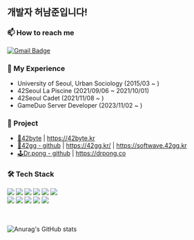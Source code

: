 ## 개발자 허남준입니다!

  
### 📫 How to reach me
[![Gmail Badge](https://img.shields.io/badge/Gmail-D14836?style=for-the-badge&logo=gmail&logoColor=white&link=mailto:namjun1084@gmail.com)](mailto:namjun1084@gmail.com)

### 📖 My Experience
+ University of Seoul, Urban Sociology (2015/03 ~ )
+ 42Seoul La Piscine (2021/09/06 ~ 2021/10/01)
+ 42Seoul Cadet (2021/11/08 ~ )
+ GameDuo Server Developer (2023/11/02 ~ )

### 🎯 Project
+ [💬42byte](https://github.com/blind-42/42byte) | https://42byte.kr
+ [🏓42gg - github](https://github.com/42organization/42gg.server.dev) | https://42gg.kr/ | https://softwave.42gg.kr
+ [🕹️Dr.pong - github](https://github.com/Dr-Pong) | https://drpong.co

### 🛠 Tech Stack
<span>
<img src="https://img.shields.io/badge/JAVA-007396?style=for-the-badge&logo=java&logoColor=white">
<img src="https://img.shields.io/badge/spring-6DB33F?style=for-the-badge&logo=spring&logoColor=white">
<img src="https://img.shields.io/badge/spring_boot-6DB33F?style=for-the-badge&logo=spring_boot&logoColor=white">
<img src="https://img.shields.io/badge/spring_security-6DB33F?style=for-the-badge&logo=spring_security&logoColor=white">
<img src="https://img.shields.io/badge/nginx-009639?style=for-the-badge&logo=nginx&logoColor=white">
<img src="https://img.shields.io/badge/nestjs-E0234E?style=for-the-badge&logo=nestjs&logoColor=white">
  
<br/>
<img src="https://img.shields.io/badge/apache_tomcat-F8DC75?style=for-the-badge&logo=apache_tomcat&logoColor=white">
<img src="https://img.shields.io/badge/linux-FCC624?style=for-the-badge&logo=linux&logoColor=black">
<img src="https://img.shields.io/badge/aws-232F3E?style=for-the-badge&logo=aws&logoColor=white">
<img src="https://img.shields.io/badge/mysql-4479A1?style=for-the-badge&logo=mysql&logoColor=white">
<img src="https://img.shields.io/badge/redis-DC382D?style=for-the-badge&logo=redis&logoColor=white">
</span>

<br/>
<br/>
<br/>

![Anurag's GitHub stats](https://github-readme-stats.vercel.app/api?username=nheo9143&show_icons=true&theme=스타일)
